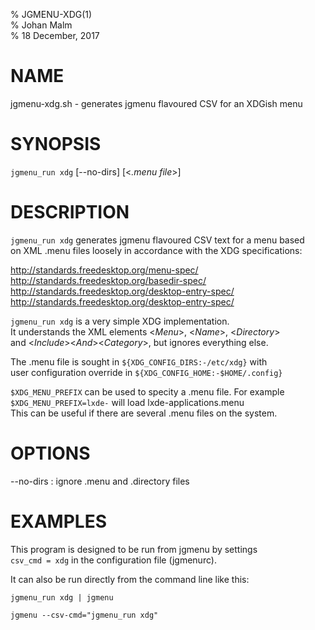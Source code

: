 % JGMENU-XDG(1)  
% Johan Malm  
% 18 December, 2017

# NAME

jgmenu-xdg.sh - generates jgmenu flavoured CSV for an XDGish menu

# SYNOPSIS

`jgmenu_run xdg` \[--no-dirs] \[<*.menu file*>]

# DESCRIPTION

`jgmenu_run xdg` generates jgmenu flavoured CSV text for a menu based  
on XML .menu files loosely in accordance with the XDG specifications:

http://standards.freedesktop.org/menu-spec/  
http://standards.freedesktop.org/basedir-spec/  
http://standards.freedesktop.org/desktop-entry-spec/  
http://standards.freedesktop.org/desktop-entry-spec/  

`jgmenu_run xdg` is a very simple XDG implementation.  
It understands the XML elements <*Menu*>, <*Name*>, <*Directory*>  
and <*Include*><*And*><*Category*>, but ignores everything else.

The .menu file is sought in `${XDG_CONFIG_DIRS:-/etc/xdg}` with  
user configuration override in `${XDG_CONFIG_HOME:-$HOME/.config}`  

`$XDG_MENU_PREFIX` can be used to specity a .menu file. For example  
`$XDG_MENU_PREFIX=lxde-` will load lxde-applications.menu  
This can be useful if there are several .menu files on the system.  

# OPTIONS

\--no-dirs
:   ignore .menu and .directory files

# EXAMPLES

This program is designed to be run from jgmenu by settings  
`csv_cmd = xdg` in the configuration file (jgmenurc).  

It can also be run directly from the command line like this:  

    jgmenu_run xdg | jgmenu

    jgmenu --csv-cmd="jgmenu_run xdg"
